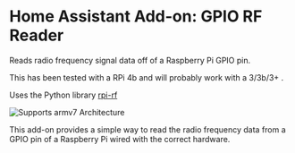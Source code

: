 # Home Assistant Add-on: GPIO RF Reader

Reads radio frequency signal data off of a Raspberry Pi GPIO pin.

This has been tested with a RPi 4b and will probably work with a 3/3b/3+ .

Uses the Python library [rpi-rf]

![Supports armv7 Architecture][armv7-shield]

This add-on provides a simple way to read the radio frequency data from a GPIO pin of a Raspberry Pi wired with the correct hardware.

[armv7-shield]: https://img.shields.io/badge/armv7-yes-green.svg
[rpi-rf]: https://pypi.org/project/rpi-rf/
